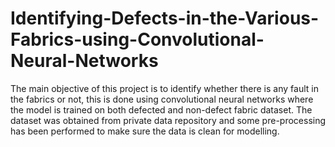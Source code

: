# Identifying-Defects-in-the-Various-Fabrics-using-Convolutional-Neural-Networks
The main objective of this project is to identify whether there is any fault in the fabrics or not, this is done using convolutional neural networks where the model is trained on both defected and non-defect fabric dataset. The dataset was obtained from private data repository and some pre-processing has been performed to make sure the data is clean for modelling.
